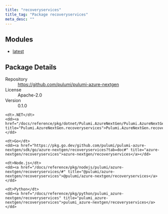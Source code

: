 ```yaml
---
title: "recoveryservices"
title_tag: "Package recoveryservices"
meta_desc: ""
---
```


<!-- WARNING: this file was generated by Pulumi Docs Generator. -->
<!-- Do not edit by hand unless you're certain you know what you are doing! -->



<h2 id="modules">Modules</h2>
<ul class="api">
    <li><a href="latest/" title="latest"><span class="symbol module"></span>latest</a></li>
</ul>

<h2 id="package-details">Package Details</h2>
<dl class="package-details">
	<dt>Repository</dt>
	<dd><a href="https://github.com/pulumi/pulumi-azure-nextgen">https://github.com/pulumi/pulumi-azure-nextgen</a></dd>
	<dt>License</dt>
	<dd>Apache-2.0</dd>
	<dt>Version</dt>
	<dd>0.1.0</dd>
</dl>



<dl class="tabular">

    <dt>.NET</dt>
    <dd><a href="/docs/reference/pkg/dotnet/Pulumi.AzureNextGen/Pulumi.AzureNextGen.recoveryservices.html" title="Pulumi.AzureNextGen.recoveryservices">Pulumi.AzureNextGen.recoveryservices</a></dd>

    <dt>Go</dt>
    <dd><a href="https://pkg.go.dev/github.com/pulumi/pulumi-azure-nextgen/sdk/go/azure-nextgen/recoveryservices?tab=doc#" title="azure-nextgen/recoveryservices">azure-nextgen/recoveryservices</a></dd>

    <dt>Node.js</dt>
    <dd><a href="/docs/reference/pkg/nodejs/pulumi/azure-nextgen/recoveryservices/#" title="@pulumi/azure-nextgen/recoveryservices">@pulumi/azure-nextgen/recoveryservices</a></dd>

    <dt>Python</dt>
    <dd><a href="/docs/reference/pkg/python/pulumi_azure-nextgen/recoveryservices" title="pulumi_azure-nextgen/recoveryservices">pulumi_azure-nextgen/recoveryservices</a></dd>

</dl>

